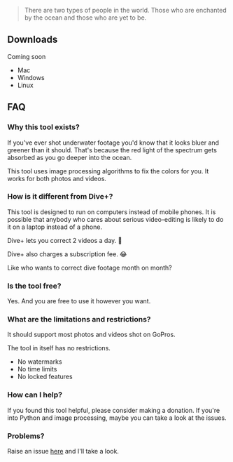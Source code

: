> There are two types of people in the world. Those who are enchanted by the ocean and those who are yet to be.


## Downloads 

Coming soon
- Mac
- Windows
- Linux

## FAQ

### Why this tool exists?
If you've ever shot underwater footage you'd know that it looks bluer and greener than it should.
That's because the red light of the spectrum gets absorbed as you go deeper into the ocean.

This tool uses image processing algorithms to fix the colors for you.
It works for both photos and videos.

### How is it different from Dive+?
This tool is designed to run on computers instead of mobile phones.
It is possible that anybody who cares about serious video-editing is likely to do it on a laptop instead of a phone.

Dive+ lets you correct 2 videos a day. 🤨

Dive+ also charges a subscription fee. 😂

Like who wants to correct dive footage month on month?

### Is the tool free?
Yes. And you are free to use it however you want.

### What are the limitations and restrictions?
It should support most photos and videos shot on GoPros.

The tool in itself has no restrictions.
- No watermarks
- No time limits
- No locked features

### How can I help?
If you found this tool helpful, please consider making a donation.
If you're into Python and image processing, maybe you can take a look at the issues.

### Problems?
Raise an issue [here](https://github.com/bornfree/dive-color-corrector/issues) and I'll take a look.
